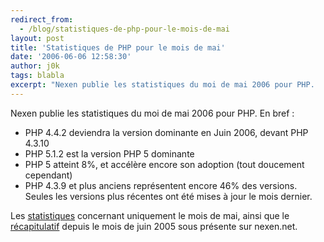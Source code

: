 ```yaml
---
redirect_from:
  - /blog/statistiques-de-php-pour-le-mois-de-mai
layout: post
title: 'Statistiques de PHP pour le mois de mai'
date: '2006-06-06 12:58:30'
author: j0k
tags: blabla
excerpt: "Nexen publie les statistiques du moi de mai 2006 pour PHP.     \nEn bref :   * PHP 4.4.2 deviendra la version dominante en Juin 2006, devant PHP 4.3.10   * PHP 5.1.2 est la version PHP 5 dominante   * PHP 5 atteint 8%, et accélère encore son adoption (tout doucement cependant)   * PHP 4.3.9 et plus anciens représentent encore 46% des      …"
---
```


Nexen publie les statistiques du moi de mai 2006 pour PHP.
En bref :
* PHP 4.4.2 deviendra la version dominante en Juin 2006, devant PHP 4.3.10
* PHP 5.1.2 est la version PHP 5 dominante
* PHP 5 atteint 8%, et accélère encore son adoption (tout doucement cependant)
* PHP 4.3.9 et plus anciens représentent encore 46% des versions. Seules les versions plus récentes ont été mises à jour le mois dernier.

Les [statistiques](http://www.nexen.net/chiffres_cles/phpversion/statistiques_de_deploiement_de_php_en_mai_2006.php) concernant uniquement le mois de mai, ainsi que le [récapitulatif](http://www.nexen.net/chiffres_cles/phpversion/evolution_de_php_sur_internet_juin_2005_a_mai_2006.php) depuis le mois de juin 2005 sous présente sur nexen.net.
